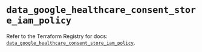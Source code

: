 # `data_google_healthcare_consent_store_iam_policy`

Refer to the Terraform Registry for docs: [`data_google_healthcare_consent_store_iam_policy`](https://registry.terraform.io/providers/hashicorp/google-beta/6.7.0/docs/data-sources/google_healthcare_consent_store_iam_policy).
